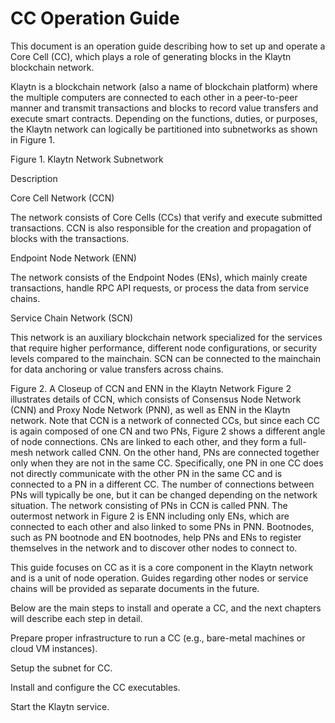 # CC Operation Guide
This document is an operation guide describing how to set up and operate a Core Cell (CC), which plays a role of generating blocks in the Klaytn blockchain network.

Klaytn is a blockchain network (also a name of blockchain platform) where the multiple computers are connected to each other in a peer-to-peer manner and transmit transactions and blocks to record value transfers and execute smart contracts. Depending on the functions, duties, or purposes, the Klaytn network can logically be partitioned into subnetworks as shown in Figure 1.


Figure 1. Klaytn Network
Subnetwork

Description

Core Cell Network (CCN)

The network consists of Core Cells (CCs) that verify and execute submitted transactions.  CCN is also responsible for the creation and propagation of blocks with the transactions.

Endpoint Node Network (ENN)

The network consists of the Endpoint Nodes (ENs), which mainly create transactions, handle RPC API requests, or process the data from service chains.

Service Chain Network (SCN)

This network is an auxiliary blockchain network specialized for the services that require higher performance, different node configurations, or security levels compared to the mainchain.  SCN can be connected to the mainchain for data anchoring or value transfers across chains.


Figure 2. A Closeup of CCN and ENN in the Klaytn Network
Figure 2 illustrates details of CCN, which consists of Consensus Node Network (CNN) and Proxy Node Network (PNN), as well as ENN in the Klaytn network. Note that CCN is a network of connected CCs, but since each CC is again composed of one CN and two PNs, Figure 2 shows a different angle of node connections. CNs are linked to each other, and they form a full-mesh network called CNN. On the other hand, PNs are connected together only when they are not in the same CC. Specifically, one PN in one CC does not directly communicate with the other PN in the same CC and is connected to a PN in a different CC. The number of connections between PNs will typically be one, but it can be changed depending on the network situation. The network consisting of PNs in CCN is called PNN. The outermost network in Figure 2 is ENN including only ENs, which are connected to each other and also linked to some PNs in PNN. Bootnodes, such as PN bootnode and EN bootnodes, help PNs and ENs to register themselves in the network and to discover other nodes to connect to.

This guide focuses on CC as it is a core component in the Klaytn network and is a unit of node operation. Guides regarding other nodes or service chains will be provided as separate documents in the future.

Below are the main steps to install and operate a CC, and the next chapters will describe each step in detail.

Prepare proper infrastructure to run a CC (e.g., bare-metal machines or cloud VM instances).

Setup the subnet for CC.

Install and configure the CC executables.

Start the Klaytn service.
